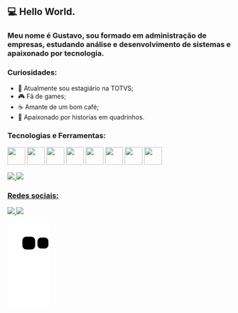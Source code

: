 ## 💻 Hello World.
### Meu nome é Gustavo, sou formado em administração de empresas, estudando análise e desenvolvimento de sistemas e apaixonado por tecnologia.



### Curiosidades:
- :briefcase: Atualmente sou estagiário na TOTVS;
- :video_game: Fã de games;
- :coffee: Amante de um bom café;
- :scroll: Apaixonado por historias em quadrinhos. 

### Tecnologias e Ferramentas:

<img src="https://cdn.jsdelivr.net/gh/devicons/devicon/icons/oracle/oracle-original.svg" width="40" height="40" /> <img src="https://cdn.jsdelivr.net/gh/devicons/devicon/icons/csharp/csharp-original.svg" width="40" height="40" /> <img src="https://cdn.jsdelivr.net/gh/devicons/devicon/icons/python/python-original.svg" width="40" height="40" />  <img src="https://cdn.jsdelivr.net/gh/devicons/devicon/icons/git/git-original-wordmark.svg" width="40" height="40" /> <img src="https://cdn.jsdelivr.net/gh/devicons/devicon/icons/github/github-original-wordmark.svg" width="40" height="40" />  <img src="https://cdn.jsdelivr.net/gh/devicons/devicon/icons/css3/css3-original.svg" width="40" height="40"/>  <img src="https://cdn.jsdelivr.net/gh/devicons/devicon/icons/html5/html5-original.svg" width="40" height="40"/> <img src="https://cdn.jsdelivr.net/gh/devicons/devicon/icons/javascript/javascript-original.svg" width="40" height="40"/>

<div>
<a href="https://github.com/GustavoBaco">
<img height="180em" src="https://github-readme-stats.vercel.app/api/top-langs/?username=GustavoBaco&layout=compact&langs_count=7&theme=midnight-purple"/>
<img height="180em" src="https://github-readme-stats.vercel.app/api?username=GustavoBaco&show_icons=true&theme=midnight-purple&include_all_commits=true&count_private=true"/>
</div>



### Redes sociais:
<a href="https://www.linkedin.com/in/gustavo-manciope-5aa675b4" alt="linkedin" target="_blank">
<img src="https://img.shields.io/badge/LinkedIn-%230077B5.svg?&style=flat-square&logo=linkedin&logoColor=white">
</a>
<a href="https://github.com/GustavoBaco" alt="github" target="_blank">
<img src="https://img.shields.io/badge/GitHub-000000?&style=flat-square&logo=GitHub&logoColor=white">
</a> 

![Snake animation](https://github.com/GustavoBaco/GustavoBaco/blob/output/github-contribution-grid-snake.svg)
  
